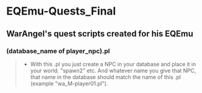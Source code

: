# EQEmu-Quests_Final
## WarAngel's quest scripts created for his EQEmu

###  (database_name of player_npc).pl
> * With this .pl you just create a NPC in your database and place it in your world. "spawn2" etc. And whatever name you give that NPC, that name in the database should match the name of this .pl (example "wa_M-player01.pl").

